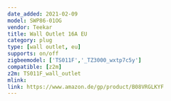 ```yaml
---
date_added: 2021-02-09
model: SWP86-01OG
vendor: Teekar
title: Wall Outlet 16A EU
category: plug
type: [wall outlet, eu]
supports: on/off
zigbeemodel: ['TS011F','_TZ3000_wxtp7c5y']
compatible: [z2m]
z2m: TS011F_wall_outlet
mlink: 
link: https://www.amazon.de/gp/product/B08VRGLKYF
---
```


